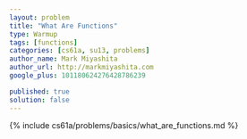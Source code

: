 ```yaml
---
layout: problem
title: "What Are Functions"
type: Warmup
tags: [functions]
categories: [cs61a, su13, problems]
author_name: Mark Miyashita
author_url: http://markmiyashita.com
google_plus: 101180624276428786239

published: true
solution: false
---
```


{% include cs61a/problems/basics/what_are_functions.md %}
